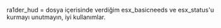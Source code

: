 ra1der_hud = dosya içerisinde verdiğim esx_basicneeds ve esx_status'u kurmayı unutmayın, iyi kullanımlar.

